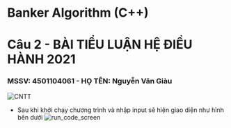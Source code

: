 # Banker Algorithm (C++)
# Câu 2 - BÀI TIỂU LUẬN HỆ ĐIỀU HÀNH 2021
### MSSV: 4501104061 - HỌ TÊN: Nguyễn Văn Giàu
![CNTT](https://user-images.githubusercontent.com/75024999/123789218-1e394400-d907-11eb-9565-726f3e5db306.png)

- Sau khi khởi chạy chương trình và nhập input sẽ hiện giao diện như hình bên dưới
 ![run_code_screen](https://user-images.githubusercontent.com/75024999/123809971-3ff0f600-d91c-11eb-9283-101bda7905f4.png)


